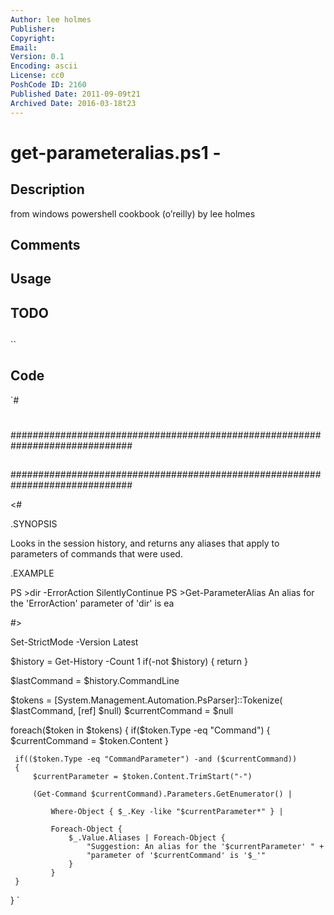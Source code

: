 ```yaml
---
Author: lee holmes
Publisher: 
Copyright: 
Email: 
Version: 0.1
Encoding: ascii
License: cc0
PoshCode ID: 2160
Published Date: 2011-09-09t21
Archived Date: 2016-03-18t23
---
```


# get-parameteralias.ps1 - 

## Description

from windows powershell cookbook (o’reilly) by lee holmes

## Comments



## Usage



## TODO



## 

``

## Code

`#
 #
 ##############################################################################
 ##
 ##
 ##
 ##############################################################################
 
 <#
 
 .SYNOPSIS
 
 Looks in the session history, and returns any aliases that apply to
 parameters of commands that were used.
 
 .EXAMPLE
 
 PS >dir -ErrorAction SilentlyContinue
 PS >Get-ParameterAlias
 An alias for the 'ErrorAction' parameter of 'dir' is ea
 
 #>
 
 Set-StrictMode -Version Latest
 
 $history = Get-History -Count 1
 if(-not $history)
 {
     return
 }
 
 $lastCommand = $history.CommandLine
 
 $tokens = [System.Management.Automation.PsParser]::Tokenize(
     $lastCommand, [ref] $null)
 $currentCommand = $null
 
 foreach($token in $tokens)
 {
     if($token.Type -eq "Command")
     {
         $currentCommand = $token.Content
     }
 
     if(($token.Type -eq "CommandParameter") -and ($currentCommand))
     {
         $currentParameter = $token.Content.TrimStart("-")
 
         (Get-Command $currentCommand).Parameters.GetEnumerator() |
 
             Where-Object { $_.Key -like "$currentParameter*" } |
 
             Foreach-Object {
                 $_.Value.Aliases | Foreach-Object {
                     "Suggestion: An alias for the '$currentParameter' " +
                     "parameter of '$currentCommand' is '$_'"
                 }
             }
     }
 }
`


